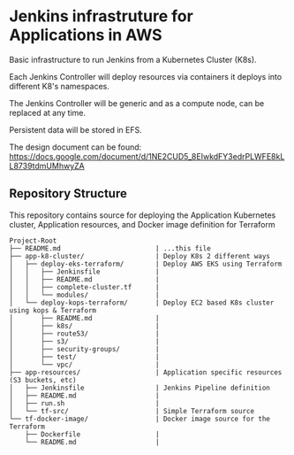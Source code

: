 # Jenkins infrastruture for Applications in AWS
Basic infrastructure to run Jenkins from a Kubernetes Cluster (K8s). 

Each Jenkins Controller will deploy resources via containers it deploys into different K8's namespaces.

The Jenkins Controller will be generic and as a compute node, can be replaced at any time.

Persistent data will be stored in EFS.

The design document can be found: https://docs.google.com/document/d/1NE2CUD5_8EIwkdFY3edrPLWFE8kLL8739tdmUMhwyZA

## Repository Structure
This repository contains source for deploying the Application Kubernetes cluster, Application resources, and Docker image definition for Terraform

```
Project-Root
├── README.md                        | ...this file
├── app-k8-cluster/                  | Deploy K8s 2 different ways
│   ├── deploy-eks-terraform/        | Deploy AWS EKS using Terraform
│   │   ├── Jenkinsfile              |
│   │   ├── README.md                |
│   │   ├── complete-cluster.tf      |
│   │   └── modules/                 |
│   └── deploy-kops-terraform/       | Deploy EC2 based K8s cluster using kops & Terraform
│       ├── README.md                |
│       ├── k8s/                     |
│       ├── route53/                 |
│       ├── s3/                      |
│       ├── security-groups/         |
│       ├── test/                    |
│       └── vpc/                     |
├── app-resources/                   | Application specific resources (S3 buckets, etc)
│   ├── Jenkinsfile                  | Jenkins Pipeline definition
│   ├── README.md                    |
│   ├── run.sh                       |
│   └── tf-src/                      | Simple Terraform source
└── tf-docker-image/                 | Docker image source for the Terraform 
    ├── Dockerfile                   |
    └── README.md                    |
```
